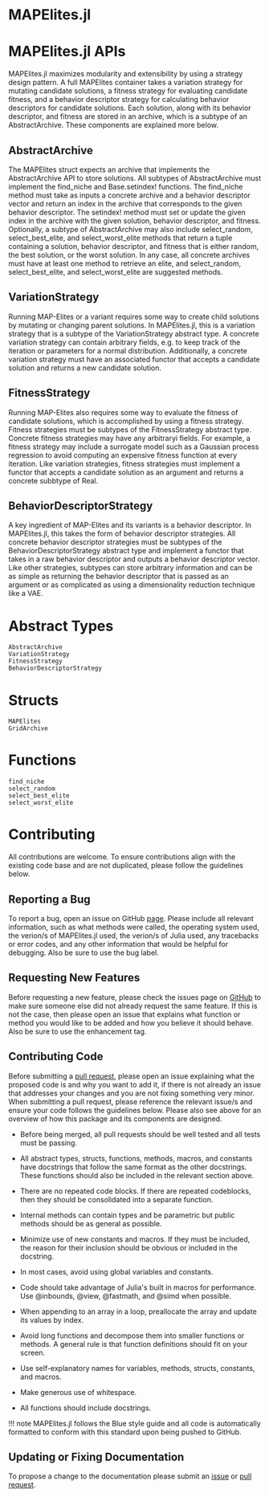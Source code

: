 # MAPElites.jl

# MAPElites.jl APIs
MAPElites.jl maximizes modularity and extensibility by using a strategy design pattern. A full
MAPElites container takes a variation strategy for mutating candidate solutions, a fitness 
strategy for evaluating candidate fitness, and a behavior descriptor strategy for calculating
behavior descriptors for candidate solutions. Each solution, along with its behavior descriptor, 
and fitness are stored in an archive, which is a subtype of an AbstractArchive. These components
are explained more below.

## AbstractArchive
The MAPElites struct expects an archive that implements the AbstractArchive API to store solutions. 
All subtypes of AbstractArchive must implement the find_niche and Base.setindex! functions. 
The find_niche method must take as inputs a concrete archive and a behavior descriptor vector
and return an index in the archive that corresponds to the given behavior descriptor. The setindex! 
method must set or update the given index in the archive with the given solution, behavior descriptor, 
and fitness. Optionally, a subtype of AbstractArchive may also include select_random, select_best_elite, 
and select_worst_elite methods that return a tuple containing a solution, behavior descriptor, and 
fitness that is either random, the best solution, or the worst solution. In any case, all concrete 
archives must have at least one method to retrieve an elite, and select_random, select_best_elite, 
and select_worst_elite are suggested methods.

## VariationStrategy
Running MAP-Elites or a variant requires some way to create child solutions by mutating or changing 
parent solutions. In MAPElites.jl, this is a variation strategy that is a subtype of the 
VariationStrategy abstract type. A concrete variation strategy can contain arbitrary fields, e.g. 
to keep track of the iteration or parameters for a normal distribution. Additionally, a concrete 
variation strategy must have an associated functor that accepts a candidate solution and returns
a new candidate solution.

## FitnessStrategy
Running MAP-Elites also requires some way to evaluate the fitness of candidate solutions, which is 
accomplished by using a fitness strategy. Fitness strategies must be subtypes of the FitnessStrategy 
abstract type. Concrete fitness strategies may have any arbitraryi fields. For example, a fitness 
strategy may include a surrogate model such as a Gaussian process regression to avoid computing 
an expensive fitness function at every iteration. Like variation strategies, fitness strategies must
implement a functor that accepts a candidate solution as an argument and returns a concrete subbtype 
of Real.

## BehaviorDescriptorStrategy
A key ingredient of MAP-Elites and its variants is a behavior descriptor. In MAPElites.jl, this 
takes the form of behavior descriptor strategies. All concrete behavior descriptor strategies must
be subtypes of the BehaviorDescriptorStrategy abstract type and implement a functor that takes in 
a raw behavior descriptor and outputs a behavior descriptor vector. Like other strategies, subtypes 
can store arbitrary information and can be as simple as returning the behavior descriptor that is 
passed as an argument or as complicated as using a dimensionality reduction technique like a VAE.

# Abstract Types
```@docs
AbstractArchive
VariationStrategy
FitnessStrategy
BehaviorDescriptorStrategy
```

# Structs
```@docs
MAPElites
GridArchive
```

# Functions
```@docs
find_niche
select_random
select_best_elite
select_worst_elite
```

# Contributing
All contributions are welcome. To ensure contributions align with the existing code base and 
are not duplicated, please follow the guidelines below.

## Reporting a Bug
To report a bug, open an issue on GitHub [page](https://github.com/dscolby/MAPElites.jl/issues). 
Please include all relevant information, such as what methods were called, the operating system used, 
the verion/s of MAPElites.jl used, the verion/s of Julia used, any tracebacks or error codes, and 
any other information that would be helpful for debugging. Also be sure to use the bug label.

## Requesting New Features
Before requesting a new feature, please check the issues page on [GitHub](https://github.com/dscolby/MAPElites.jl/issues) 
to make sure someone else did not already request the same feature. If this is not the case, then 
please open an issue that explains what function or method you would like to be added and how you 
believe it should behave. Also be sure to use the enhancement tag.

## Contributing Code
Before submitting a [pull request](https://github.com/dscolby/MAPElites.jl/pulls), please 
open an issue explaining what the proposed code is and why you want to add it, if there is 
not already an issue that addresses your changes and you are not fixing something very 
minor. When submitting a pull request, please reference the relevant issue/s and ensure your 
code follows the guidelines below. Please also see above for an overview of how this package 
and its components are designed.

*   Before being merged, all pull requests should be well tested and all tests must be passing.

*   All abstract types, structs, functions, methods, macros, and constants have docstrings 
    that follow the same format as the other docstrings. These functions should also be 
    included in the relevant section above.

*   There are no repeated code blocks. If there are repeated codeblocks, then they should be 
    consolidated into a separate function.

*   Internal methods can contain types and be parametric but public methods should be as 
    general as possible.

*   Minimize use of new constants and macros. If they must be included, the reason for their 
    inclusion should be obvious or included in the docstring.

*   In most cases, avoid using global variables and constants.

*   Code should take advantage of Julia's built in macros for performance. Use @inbounds, 
    @view, @fastmath, and @simd when possible.

*   When appending to an array in a loop, preallocate the array and update its values by 
    index.

*   Avoid long functions and decompose them into smaller functions or methods. A general 
    rule is that function definitions should fit on your screen.

*   Use self-explanatory names for variables, methods, structs, constants, and macros.

*   Make generous use of whitespace.

*   All functions should include docstrings.

!!! note
    MAPElites.jl follows the Blue style guide and all code is automatically formatted to 
    conform with this standard upon being pushed to GitHub.

## Updating or Fixing Documentation
To propose a change to the documentation please submit an [issue](https://github.com/dscolby/MAPElites.jl/issues) 
or [pull request](https://github.com/dscolby/MAPElites.jl/pulls).

